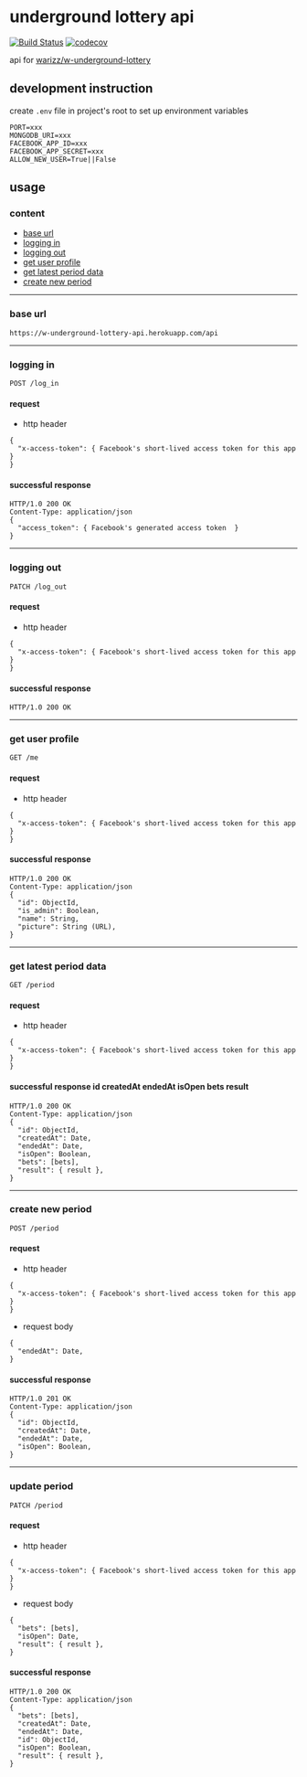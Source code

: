 # underground lottery api
[![Build Status](https://travis-ci.org/warizz/w-underground-lottery-api.svg?branch=master)](https://travis-ci.org/warizz/w-underground-lottery-api)
[![codecov](https://codecov.io/gh/warizz/w-underground-lottery-api/branch/master/graph/badge.svg)](https://codecov.io/gh/warizz/w-underground-lottery-api)

api for [warizz/w-underground-lottery](https://github.com/warizz/w-underground-lottery)

## development instruction

create ```.env``` file in project's root to set up environment variables

```
PORT=xxx
MONGODB_URI=xxx
FACEBOOK_APP_ID=xxx
FACEBOOK_APP_SECRET=xxx
ALLOW_NEW_USER=True||False
```

## usage
### content
- [base url](#base-url)
- [logging in](#logging-in)
- [logging out](#logging-out)
- [get user profile](#get-user-profile)
- [get latest period data](#get-latest-period-data)
- [create new period](#create-new-period)

---

### base url
```
https://w-underground-lottery-api.herokuapp.com/api
```

---

### logging in
```
POST /log_in
```

#### request
* http header

```
{
  "x-access-token": { Facebook's short-lived access token for this app }
}
```

#### successful response
```
HTTP/1.0 200 OK
Content-Type: application/json
{
  "access_token": { Facebook's generated access token  }
}
```

---

### logging out
```
PATCH /log_out
```

#### request
* http header

```
{
  "x-access-token": { Facebook's short-lived access token for this app }
}
```

#### successful response
```
HTTP/1.0 200 OK
```

---

### get user profile
```
GET /me
```

#### request
* http header

```
{
  "x-access-token": { Facebook's short-lived access token for this app }
}
```

#### successful response
```
HTTP/1.0 200 OK
Content-Type: application/json
{
  "id": ObjectId,
  "is_admin": Boolean,
  "name": String,
  "picture": String (URL),
}
```

---

### get latest period data
```
GET /period
```

#### request
* http header

```
{
  "x-access-token": { Facebook's short-lived access token for this app }
}
```

#### successful response id createdAt endedAt isOpen bets result
```
HTTP/1.0 200 OK
Content-Type: application/json
{
  "id": ObjectId,
  "createdAt": Date,
  "endedAt": Date,
  "isOpen": Boolean,
  "bets": [bets],
  "result": { result },
}
```

---

### create new period
```
POST /period
```

#### request
* http header

```
{
  "x-access-token": { Facebook's short-lived access token for this app }
}
```
* request body

```
{
  "endedAt": Date,
}
```

#### successful response
```
HTTP/1.0 201 OK
Content-Type: application/json
{
  "id": ObjectId,
  "createdAt": Date,
  "endedAt": Date,
  "isOpen": Boolean,
}
```

---

### update period
```
PATCH /period
```

#### request
* http header

```
{
  "x-access-token": { Facebook's short-lived access token for this app }
}
```
* request body

```
{
  "bets": [bets],
  "isOpen": Date,
  "result": { result },
}
```

#### successful response
```
HTTP/1.0 200 OK
Content-Type: application/json
{
  "bets": [bets],
  "createdAt": Date,
  "endedAt": Date,
  "id": ObjectId,
  "isOpen": Boolean,
  "result": { result },
}
```
